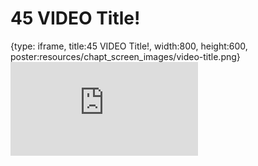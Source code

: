 # 45 VIDEO Title!
 
{type: iframe, title:45 VIDEO Title!, width:800, height:600, poster:resources/chapt_screen_images/video-title.png}
![](https://hutchdatascience.org/AI_for_Decision_Makers/no_toc/video-title.html)
 

 
